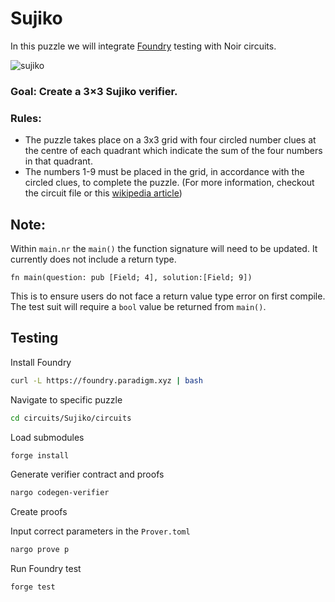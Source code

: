 # Sujiko 

In this puzzle we will integrate [Foundry](https://book.getfoundry.sh/) testing with Noir circuits.


![sujiko](https://github.com/burke-md/noir-puzzles/assets/22263098/fe4f8a86-10eb-4c81-af9c-52ca64fc6008)


### Goal: Create a 3×3 Sujiko verifier.

### Rules:
- The puzzle takes place on a 3x3 grid with four circled number clues at the centre of each quadrant which indicate the sum of the four numbers in that quadrant.
- The numbers 1-9 must be placed in the grid, in accordance with the circled clues, to complete the puzzle.
(For more information, checkout the circuit file or this [wikipedia article](https://en.wikipedia.org/wiki/Sujiko))


## Note:

Within `main.nr` the `main()` the function signature will need to be updated. It currently does not include a return type.

```
fn main(question: pub [Field; 4], solution:[Field; 9])
```

This is to ensure users do not face a return value type error on first compile. The test suit will require a `bool` value be returned from `main()`.

## Testing 

Install Foundry 

```bash
curl -L https://foundry.paradigm.xyz | bash
```

Navigate to specific puzzle

```bash
cd circuits/Sujiko/circuits
```

Load submodules

```bash
forge install
```

Generate verifier contract and proofs 

```bash
nargo codegen-verifier
```

Create proofs

Input correct parameters in the `Prover.toml`

```bash
nargo prove p 
```

Run Foundry test

```bash
forge test 
```